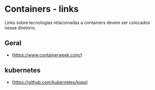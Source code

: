 # Containers - links

Links sobre tecnologias relacionadas a containers devem ser colocados nesse diretório.

## Geral
* (https://www.containerweek.com/)

## kubernetes
* (https://github.com/kubernetes/kops)